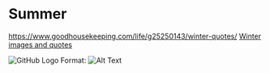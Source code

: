 # Summer
https://www.goodhousekeeping.com/life/g25250143/winter-quotes/
[Winter images and quotes](https://www.goodhousekeeping.com/life/g25250143/winter-quotes/)

![GitHub Logo](/images/logo.png)
Format: ![Alt Text](url)
